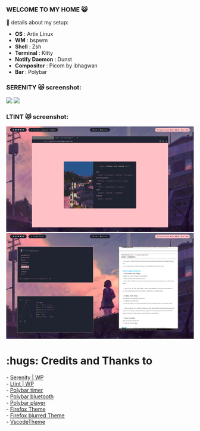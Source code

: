 ### WELCOME TO MY HOME :smiley_cat:

:see_no_evil: details about my setup:

- **OS**                           : Artix Linux
- **WM**                           : bspwm
- **Shell**                        : Zsh
- **Terminal**                     : Kitty
- **Notify Daemon**                : Dunst
- **Compositor**                   : Picom by ibhagwan
- **Bar**                          : Polybar

### SERENITY :heart_eyes_cat: screenshot: 

<img src="https://raw.githubusercontent.com/r3wind29/my-home/main/Serenity/Screenshot%20/serenity-01.png">

<img src="https://raw.githubusercontent.com/r3wind29/my-home/main/Serenity/Screenshot%20/serenity-03.png">

### LTINT :heart_eyes_cat: screenshot: 

<img src="https://raw.githubusercontent.com/r3wind29/dotfiles-ltint/main/screenshot/2020-12-14_23-33-10_1920x1080.png">

<img src="https://raw.githubusercontent.com/r3wind29/dotfiles-ltint/main/screenshot/2020-12-15_00-00-19_1920x1080.png">

<h1>:hugs: Credits and Thanks to</h1>
- <a href="https://wallhaven.cc/w/g818jd" target"_blank">Serenity | WP</a><br />
- <a href="https://www.reddit.com/r/Moescape/" target="_blank">Ltint | WP</a><br />
- <a href="https://github.com/jbirnick/polybar-timer" target="_blank">Polybar timer</a><br />
- <a href="https://github.com/ecceman/bt-stat" target="_blank">Polybar bluetooth</a><br />
- <a href="https://github.com/PrayagS/polybar-spotify" target="_blank">Polybar player</a><br />
- <a href="https://github.com/MiguelRAvila/SimplerentFox" target="_blank">Firefox Theme</a><br />
- <a href="https://github.com/manilarome/blurredfox" target="_blank">Firefox blurred Theme</a><br />
- <a href="https://marketplace.visualstudio.com/items?itemName=ftsamoyed.theme-pink-cat-boo target="_blank">VscodeTheme</a>
